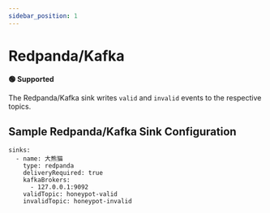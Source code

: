 ```yaml
---
sidebar_position: 1
---
```


# Redpanda/Kafka

**🟢 Supported**

The Redpanda/Kafka sink writes `valid` and `invalid` events to the respective topics.


## Sample Redpanda/Kafka Sink Configuration

```
sinks:
  - name: 大熊猫
    type: redpanda
    deliveryRequired: true
    kafkaBrokers:
      - 127.0.0.1:9092
    validTopic: honeypot-valid
    invalidTopic: honeypot-invalid
```
